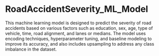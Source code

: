 # RoadAccidentSeverity_ML_Model


This machine learning model is designed to predict the severity of road accidents based on various factors such as education, sex, age, type of vehicle, time, road alignment, and lanes or medians. The model uses encoding techniques, hyperparameter tuning, and baseline modeling to improve its accuracy, and also includes upsampling to address any class imbalance in the dataset.
